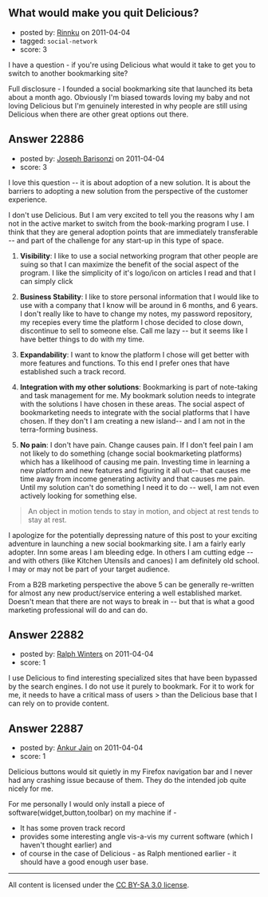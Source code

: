 ## What would make you quit Delicious?

- posted by: [Rinnku](https://stackexchange.com/users/-1/8716-rinnku) on 2011-04-04
- tagged: `social-network`
- score: 3

I have a question - if you're using Delicious what would it take to get you to switch to another bookmarking site?

Full disclosure - I founded a social bookmarking site that launched its beta about a month ago. Obviously I'm biased towards loving my baby and not loving Delicious but I'm genuinely interested in why people are still using Delicious when there are other great options out there.



## Answer 22886

- posted by: [Joseph Barisonzi](https://stackexchange.com/users/-1/8791-joseph-barisonzi) on 2011-04-04
- score: 3

I love this question -- it is about adoption of a new solution. It is about the barriers to adopting a new solution from the perspective of the customer experience. 

I don't use Delicious. But I am very excited to tell you the reasons why I am not in the active market to switch from the book-marking program I use. I think that they are general adoption points that are immediately transferable -- and part of the challenge for any start-up in this type of space. 

1. **Visibility**: I like to use a social networking program that other people are suing so that I can maximize the benefit of the social aspect of the program. I like the simplicity of it's logo/icon on articles I read and that I can simply click 

2. **Business Stability**: I like to store personal information that I would like to use with a company that I know will be around in 6 months, and 6 years. I don't really like to have to change my notes, my password repository, my recepies every time the platform I chose decided to close down, discontinue to sell to someone else. Call me lazy -- but it seems like I have better things to do with my time. 

3. **Expandability**: I want to know the platform I chose will get better with more features and functions. To this end I prefer ones that have established such a track record. 

4. **Integration with my other solutions**: Bookmarking is part of note-taking and task management for me. My bookmark solution needs to integrate with the solutions I have chosen in these areas. The social aspect of bookmarketing needs to integrate with the social platforms that I have chosen. If they don't I am creating a new island-- and I am not in the terra-forming business. 

5. **No pain**: I don't have pain. Change causes pain. If I don't feel pain I am not likely to do something (change social bookmarketing platforms) which has a likelihood of causing me pain. Investing time in learning a new platform and new features and figuring it all out-- that causes me time away from income generating activity and that causes me pain. Until my solution can't do something I need it to do -- well, I am not even actively looking for something else. 

> An object in motion tends to stay in
> motion, and object at rest tends to
> stay at rest.

I apologize for the potentially depressing nature of this post to your exciting adventure in launching a new social bookmarking site. I am a fairly early adopter. Inn some areas I am bleeding edge. In others I am cutting edge -- and with others (like Kitchen Utensils and canoes) I am definitely old school. I may or may not be part of your target audience. 

From a B2B marketing perspective the above 5 can be generally re-written for almost any new product/service entering a well established market. Doesn't mean that there are not ways to break in -- but that is what a good marketing professional will do and can do. 




## Answer 22882

- posted by: [Ralph Winters](https://stackexchange.com/users/-1/8329-ralph-winters) on 2011-04-04
- score: 1

I use Delicious to find interesting specialized sites that have been bypassed by the search engines.  I do not use it purely to bookmark.  For it to work for me, it needs to have a critical mass of users > than the Delicious base that I can rely on to provide content.  


## Answer 22887

- posted by: [Ankur Jain](https://stackexchange.com/users/-1/6146-ankur-jain) on 2011-04-04
- score: 1

Delicious buttons would sit quietly in my Firefox navigation bar and I never had any crashing issue because of them. They do the intended job quite nicely for me. 

For me personally I would only install a piece of software(widget,button,toolbar) on my machine if -

 - It has some proven track record
 - provides some interesting angle vis-a-vis my current software (which
   I haven't thought earlier) and    
 - of course in the case of Delicious - as Ralph mentioned earlier - it should have a good enough user base.



---

All content is licensed under the [CC BY-SA 3.0 license](https://creativecommons.org/licenses/by-sa/3.0/).
